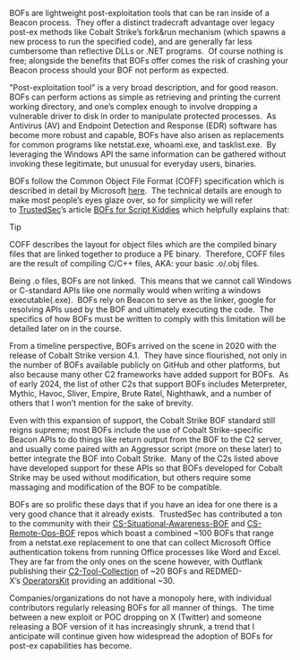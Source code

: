 BOFs are lightweight post-exploitation tools that can be ran inside of a Beacon process.  They offer a distinct tradecraft advantage over legacy post-ex methods like Cobalt Strike’s fork&run mechanism (which spawns a new process to run the specified code), and are generally far less cumbersome than reflective DLLs or .NET programs.  Of course nothing is free; alongside the benefits that BOFs offer comes the risk of crashing your Beacon process should your BOF not perform as expected.

"Post-exploitation tool" is a very broad description, and for good reason.  BOFs can perform actions as simple as retrieving and printing the current working directory, and one’s complex enough to involve dropping a vulnerable driver to disk in order to manipulate protected processes.  As Antivirus (AV) and Endpoint Detection and Response (EDR) software has become more robust and capable, BOFs have also arisen as replacements for common programs like netstat.exe, whoami.exe, and tasklist.exe.  By leveraging the Windows API the same information can be gathered without invoking these legitimate, but unusual for everyday users, binaries.

BOFs follow the Common Object File Format (COFF) specification which is described in detail by Microsoft [here](https://learn.microsoft.com/en-us/windows/win32/debug/pe-format).  The technical details are enough to make most people’s eyes glaze over, so for simplicity we will refer to [TrustedSec](https://trustedsec.com/)’s article [BOFs for Script Kiddies](https://trustedsec.com/blog/bofs-for-script-kiddies) which helpfully explains that:

> [!TIP]
> COFF describes the layout for object files which are the compiled binary files that are linked together to produce a PE binary.  Therefore, COFF files are the result of compiling C/C++ files, AKA: your basic .o/.obj files.

Being .o files, BOFs are not linked.  This means that we cannot call Windows or C-standard APIs like one normally would when writing a windows executable(.exe).  BOFs rely on Beacon to serve as the linker, google for resolving APIs used by the BOF and ultimately executing the code.  The specifics of how BOFs must be written to comply with this limitation will be detailed later on in the course.

From a timeline perspective, BOFs arrived on the scene in 2020 with the release of Cobalt Strike version 4.1.  They have since flourished, not only in the number of BOFs available publicly on GitHub and other platforms, but also because many other C2 frameworks have added support for BOFs.  As of early 2024, the list of other C2s that support BOFs includes Meterpreter, Mythic, Havoc, Sliver, Empire, Brute Ratel, Nighthawk, and a number of others that I won’t mention for the sake of brevity.

Even with this expansion of support, the Cobalt Strike BOF standard still reigns supreme; most BOFs include the use of Cobalt Strike-specific Beacon APIs to do things like return output from the BOF to the C2 server, and usually come paired with an Aggressor script (more on these later) to better integrate the BOF into Cobalt Strike.  Many of the C2s listed above have developed support for these APIs so that BOFs developed for Cobalt Strike may be used without modification, but others require some massaging and modification of the BOF to be compatible.

BOFs are so prolific these days that if you have an idea for one there is a very good chance that it already exists.  TrustedSec has contributed a ton to the community with their [CS-Situational-Awareness-BOF](https://github.com/trustedsec/CS-Situational-Awareness-BOF) and [CS-Remote-Ops-BOF](https://github.com/trustedsec/CS-Remote-OPs-BOF) repos which boast a combined ~100 BOFs that range from a netstat.exe replacement to one that can collect Microsoft Office authentication tokens from running Office processes like Word and Excel.  They are far from the only ones on the scene however, with Outflank publishing their [C2-Tool-Collection](https://github.com/outflanknl/C2-Tool-Collection) of ~20 BOFs and REDMED-X’s [OperatorsKit](https://github.com/REDMED-X/OperatorsKit) providing an additional ~30.

Companies/organizations do not have a monopoly here, with individual contributors regularly releasing BOFs for all manner of things.  The time between a new exploit or POC dropping on X (Twitter) and someone releasing a BOF version of it has increasingly shrunk, a trend that I anticipate will continue given how widespread the adoption of BOFs for post-ex capabilities has become.